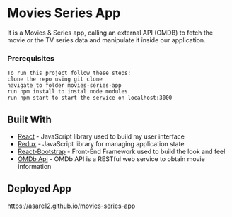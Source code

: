 # Movies Series App
It is a Movies & Series app, calling an external API (OMDB) to fetch the movie or the TV series data and manipulate it inside our application.

### Prerequisites
```
To run this project follow these steps:
clone the repo using git clone
navigate to folder movies-series-app
run npm install to instal node modules
run npm start to start the service on localhost:3000
```

## Built With

* [React](https://reactjs.org/)  - JavaScript library used to build my user interface
* [Redux](https://redux.js.org/)  - JavaScript library for managing application state
* [React-Bootstrap](https://react-bootstrap.github.io/) - Front-End Framework used to build the look and feel
* [OMDb Api](http://www.omdbapi.com/) - OMDb API is a RESTful web service to obtain movie information

## Deployed App
https://asare12.github.io/movies-series-app
